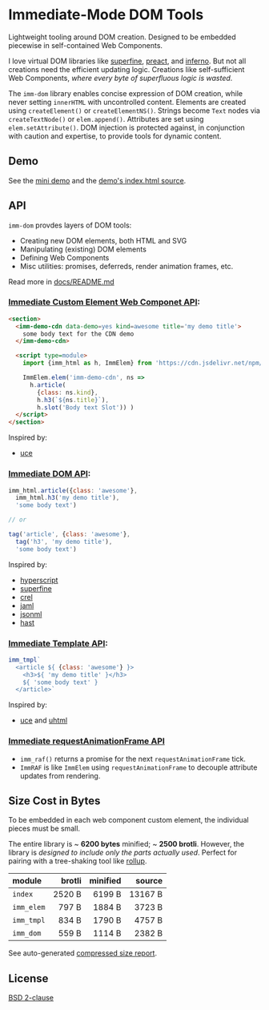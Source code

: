 # Immediate-Mode DOM Tools

Lightweight tooling around DOM creation.
Designed to be embedded piecewise in self-contained Web Components.

I love virtual DOM libraries like [superfine][], [preact][], and [inferno][].
But not all creations need the efficient updating logic.
Creations like self-sufficient Web Components, *where every byte of superfluous logic is wasted*.

The `imm-dom` library enables concise expression of DOM creation,
while never setting `innerHTML` with uncontrolled content.
Elements are created using `createElement()` or `createElementNS()`.
Strings become `Text` nodes via `createTextNode()` or `elem.append()`.
Attributes are set using `elem.setAttribute()`.
DOM injection is protected against, in conjunction with caution and expertise, to provide tools for dynamic content.

 [superfine]: https://github.com/jorgebucaran/superfine#readme
 [preact]: https://preactjs.com/
 [inferno]: https://infernojs.org/
 [rollup]: https://rollupjs.org


## Demo

See the [mini demo](https://shanewholloway.github.io/js-imm-dom/) and the [demo's index.html source](index.html).


## API

`imm-dom` provdes layers of DOM tools:

- Creating new DOM elements, both HTML and SVG
- Manipulating (existing) DOM elements
- Defining Web Components
- Misc utilities: promises, deferreds, render animation frames, etc.

Read more in [docs/README.md](./docs/README.md)


### [Immediate Custom Element Web Componet API](docs/imm_elem.md):

```html
<section>
  <imm-demo-cdn data-demo=yes kind=awesome title='my demo title'>
    some body text for the CDN demo
  </imm-demo-cdn>

  <script type=module>
    import {imm_html as h, ImmElem} from 'https://cdn.jsdelivr.net/npm/imm-dom@latest/esm/index.mjs'

    ImmElem.elem('imm-demo-cdn', ns =>
      h.article(
        {class: ns.kind},
        h.h3(`${ns.title}`),
        h.slot('Body text Slot')) )
  </script>
</section>
```

Inspired by:
- [uce](https://github.com/WebReflection/uce#readme)


### [Immediate DOM API](docs/imm_dom.md):

```javascript
imm_html.article({class: 'awesome'},
  imm_html.h3('my demo title'),
  'some body text')

// or

tag('article', {class: 'awesome'},
  tag('h3', 'my demo title'),
  'some body text')
```

Inspired by:
- [hyperscript](https://github.com/hyperhype/hyperscript#readme)
- [superfine][]
- [crel](https://github.com/KoryNunn/crel#readme)
- [jaml](https://github.com/edspencer/jaml#readme)
- [jsonml](http://www.jsonml.org)
- [hast](https://github.com/syntax-tree/hast#readme)


### [Immediate Template API](docs/imm_tmpl.md):

```javascript
imm_tmpl`
  <article ${ {class: 'awesome'} }>
    <h3>${ 'my demo title' }</h3>
    ${ 'some body text' }
  </article>`
```

Inspired by:
- [uce](https://github.com/WebReflection/uce#readme) and [uhtml](https://github.com/WebReflection/uhtml#readme)


### [Immediate requestAnimationFrame API](docs/imm_raf.md)

- `imm_raf()` returns a promise for the next `requestAnimationFrame` tick.
- `ImmRAF` is like `ImmElem` using `requestAnimationFrame` to decouple attribute updates from rendering.


## Size Cost in Bytes

To be embedded in each web component custom element,
the individual pieces must be small.

The entire library is ~ **6200 bytes** minified; ~ **2500 brotli**.
However, the library is _designed to include only the parts actually used_.
Perfect for pairing with a tree-shaking tool like [rollup][].

| module          |   brotli | minified |   source |
|:----------------|---------:|---------:|---------:|
| `index`         |   2520 B |   6199 B |  13167 B |
| `imm_elem`      |    797 B |   1884 B |   3723 B |
| `imm_tmpl`      |    834 B |   1790 B |   4757 B |
| `imm_dom`       |    559 B |   1114 B |   2382 B |


See auto-generated [compressed size report](./docs/compressed.md).

## License

[BSD 2-clause](LICENSE)

